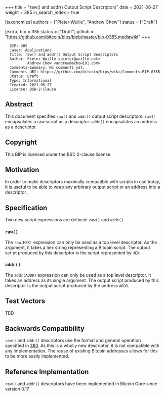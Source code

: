 +++
title = "raw() and addr() Output Script Descriptors"
date = 2021-06-27
weight = 385
in_search_index = true

[taxonomies]
authors = ["Pieter Wuille", "Andrew Chow"]
status = ["Draft"]

[extra]
bip = 385
status = ["Draft"]
github = "https://github.com/bitcoin/bips/blob/master/bip-0385.mediawiki"
+++

      BIP: 385
      Layer: Applications
      Title: raw() and addr() Output Script Descriptors
      Author: Pieter Wuille <pieter@wuille.net>
              Andrew Chow <andrew@achow101.com>
      Comments-Summary: No comments yet.
      Comments-URI: https://github.com/bitcoin/bips/wiki/Comments:BIP-0385
      Status: Draft
      Type: Informational
      Created: 2021-06-27
      License: BSD-2-Clause

## Abstract

This document specifies `raw()` and `addr()` output script descriptors.
`raw()` encapsulates a raw script as a descriptor. `addr()` encapsulates
an address as a descriptor.

## Copyright

This BIP is licensed under the BSD 2-clause license.

## Motivation

In order to make descriptors maximally compatible with scripts in use
today, it is useful to be able to wrap any arbitrary output script or an
address into a descriptor.

## Specification

Two new script expressions are defined: `raw()` and `addr()`.

### `raw()`

The `raw(HEX)` expression can only be used as a top level descriptor. As
the argument, it takes a hex string representing a Bitcoin script. The
output script produced by this descriptor is the script represented by
`HEX`.

### `addr()`

The `addr(ADDR)` expression can only be used as a top level descriptor.
It takes an address as its single argument. The output script produced
by this descriptor is the output script produced by the address `ADDR`.

## Test Vectors

TBD

## Backwards Compatibility

`raw()` and `addr()` descriptors use the format and general operation
specified in [380](/380). As this is a wholly
new descriptor, it is not compatible with any implementation. The reuse
of existing Bitcoin addresses allows for this to be more easily
implemented.

## Reference Implementation

`raw()` and `addr()` descriptors have been implemented in Bitcoin Core
since version 0.17.
